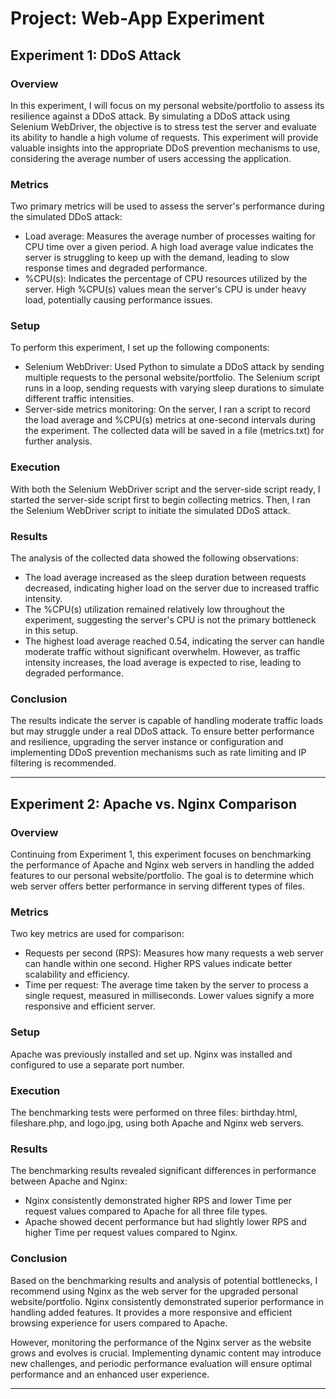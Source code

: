 # Project: Web-App Experiment

## Experiment 1: DDoS Attack

### Overview
In this experiment, I will focus on my personal website/portfolio to assess its resilience against a DDoS attack. By simulating a DDoS attack using Selenium WebDriver, the objective is to stress test the server and evaluate its ability to handle a high volume of requests. This experiment will provide valuable insights into the appropriate DDoS prevention mechanisms to use, considering the average number of users accessing the application.

### Metrics
Two primary metrics will be used to assess the server's performance during the simulated DDoS attack:
- Load average: Measures the average number of processes waiting for CPU time over a given period. A high load average value indicates the server is struggling to keep up with the demand, leading to slow response times and degraded performance.
- %CPU(s): Indicates the percentage of CPU resources utilized by the server. High %CPU(s) values mean the server's CPU is under heavy load, potentially causing performance issues.

### Setup
To perform this experiment, I set up the following components:
- Selenium WebDriver: Used Python to simulate a DDoS attack by sending multiple requests to the personal website/portfolio. The Selenium script runs in a loop, sending requests with varying sleep durations to simulate different traffic intensities.
- Server-side metrics monitoring: On the server, I ran a script to record the load average and %CPU(s) metrics at one-second intervals during the experiment. The collected data will be saved in a file (metrics.txt) for further analysis.

### Execution
With both the Selenium WebDriver script and the server-side script ready, I started the server-side script first to begin collecting metrics. Then, I ran the Selenium WebDriver script to initiate the simulated DDoS attack.

### Results
The analysis of the collected data showed the following observations:
- The load average increased as the sleep duration between requests decreased, indicating higher load on the server due to increased traffic intensity.
- The %CPU(s) utilization remained relatively low throughout the experiment, suggesting the server's CPU is not the primary bottleneck in this setup.
- The highest load average reached 0.54, indicating the server can handle moderate traffic without significant overwhelm. However, as traffic intensity increases, the load average is expected to rise, leading to degraded performance.

### Conclusion
The results indicate the server is capable of handling moderate traffic loads but may struggle under a real DDoS attack. To ensure better performance and resilience, upgrading the server instance or configuration and implementing DDoS prevention mechanisms such as rate limiting and IP filtering is recommended.

---

## Experiment 2: Apache vs. Nginx Comparison

### Overview
Continuing from Experiment 1, this experiment focuses on benchmarking the performance of Apache and Nginx web servers in handling the added features to our personal website/portfolio. The goal is to determine which web server offers better performance in serving different types of files.

### Metrics
Two key metrics are used for comparison:
- Requests per second (RPS): Measures how many requests a web server can handle within one second. Higher RPS values indicate better scalability and efficiency.
- Time per request: The average time taken by the server to process a single request, measured in milliseconds. Lower values signify a more responsive and efficient server.

### Setup
Apache was previously installed and set up. Nginx was installed and configured to use a separate port number.

### Execution
The benchmarking tests were performed on three files: birthday.html, fileshare.php, and logo.jpg, using both Apache and Nginx web servers.

### Results
The benchmarking results revealed significant differences in performance between Apache and Nginx:
- Nginx consistently demonstrated higher RPS and lower Time per request values compared to Apache for all three file types.
- Apache showed decent performance but had slightly lower RPS and higher Time per request values compared to Nginx.

### Conclusion
Based on the benchmarking results and analysis of potential bottlenecks, I recommend using Nginx as the web server for the upgraded personal website/portfolio. Nginx consistently demonstrated superior performance in handling added features. It provides a more responsive and efficient browsing experience for users compared to Apache.

However, monitoring the performance of the Nginx server as the website grows and evolves is crucial. Implementing dynamic content may introduce new challenges, and periodic performance evaluation will ensure optimal performance and an enhanced user experience.

---
